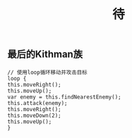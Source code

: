 ﻿---
layout: default
title: 待
---
## 最后的Kithman族
```
// 使用loop循环移动并攻击目标
loop {
this.moveRight();
this.moveUp();
var enemy = this.findNearestEnemy();
this.attack(enemy);
this.moveRight();
this.moveDown(2);
this.moveUp();
}
```
